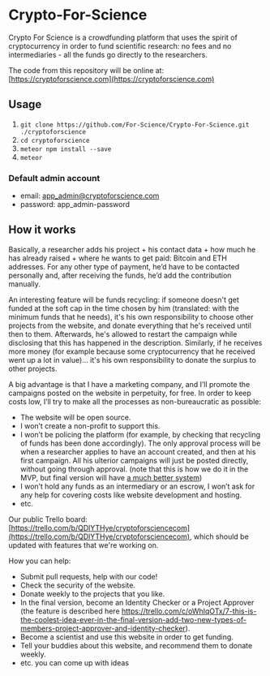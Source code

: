 # Crypto-For-Science

Crypto For Science is a crowdfunding platform that uses the spirit of cryptocurrency in order to fund scientific research: no fees and no intermediaries - all the funds go directly to the researchers.

The code from this repository will be online at: [https://cryptoforscience.com](https://cryptoforscience.com)

## Usage
1. `git clone https://github.com/For-Science/Crypto-For-Science.git ./cryptoforscience`
2. `cd cryptoforscience`
3. `meteor npm install --save`
4. `meteor`

### Default admin account

- email: app_admin@cryptoforscience.com
- password: app_admin-password

## How it works

Basically, a researcher adds his project + his contact data + how much he has already raised + where he wants to get paid: Bitcoin and ETH addresses. For any other type of payment, he’d have to be contacted personally and, after receiving the funds, he’d add the contribution manually.

An interesting feature will be funds recycling: if someone doesn't get funded at the soft cap in the time chosen by him (translated: with the minimum funds that he needs), it's his own responsibility to choose other projects from the website, and donate everything that he's received until then to them. Afterwards, he's allowed to restart the campaign while disclosing that this has happened in the description. Similarly, if he receives more money (for example because some cryptocurrency that he received went up a lot in value)... it's his own responsibility to donate the surplus to other projects.

A big advantage is that I have a marketing company, and I’ll promote the campaigns posted on the website in perpetuity, for free. In order to keep costs low, I’ll try to make all the processes as non-bureaucratic as possible:
- The website will be open source.
- I won’t create a non-profit to support this.
- I won’t be policing the platform (for example, by checking that recycling of funds has been done accordingly). The only approval process will be when a researcher applies to have an account created, and then at his first campaign. All his ulterior campaigns will just be posted directly, without going through approval. (note that this is how we do it in the MVP, but final version will have [a much better system](https://trello.com/c/oWhIqOTx/7-this-is-the-coolest-idea-ever-in-the-final-version-add-two-new-types-of-members-project-approver-and-identity-checker))
- I won’t hold any funds as an intermediary or an escrow, I won’t ask for any help for covering costs like website development and hosting.
- etc.

Our public Trello board: [https://trello.com/b/QDlYTHye/cryptoforsciencecom](https://trello.com/b/QDlYTHye/cryptoforsciencecom), which should be updated with features that we're working on.

How you can help:
- Submit pull requests, help with our code!
- Check the security of the website.
- Donate weekly to the projects that you like.
- In the final version, become an Identity Checker or a Project Approver (the feature is described here https://trello.com/c/oWhIqOTx/7-this-is-the-coolest-idea-ever-in-the-final-version-add-two-new-types-of-members-project-approver-and-identity-checker).
- Become a scientist and use this website in order to get funding.
- Tell your buddies about this website, and recommend them to donate weekly.
- etc. you can come up with ideas
